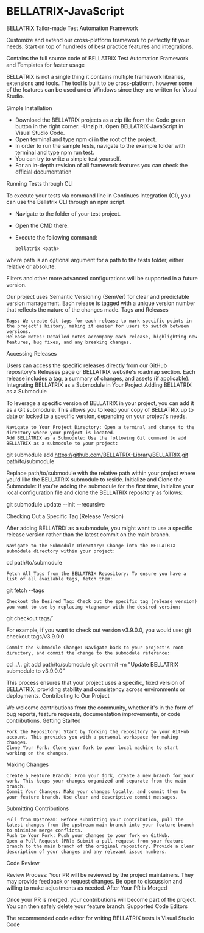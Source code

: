 # BELLATRIX-JavaScript
BELLATRIX Tailor-made Test Automation Framework

Customize and extend our cross-platform framework to perfectly fit your needs. Start on top of hundreds of best practice features and integrations.

Contains the full source code of BELLATRIX Test Automation Framework and Templates for faster usage

BELLATRIX is not a single thing it contains multiple framework libraries, extensions and tools. The tool is built to be cross-platform, however some of the features can be used under Windows since they are written for Visual Studio.

Simple Installation

- Download the BELLATRIX projects as a zip file from the Code green button in the right corner.
-Unzip it. Open BELLATRIX-JavaScript in Visual Studio Code.
- Open terminal and type npm ci in the root of the project.    
- In order to run the sample tests, navigate to the example folder with terminal and type npm run test.
- You can try to write a simple test yourself.    
- For an in-depth revision of all framework features you can check the official documentation

Running Tests through CLI

To execute your tests via command line in Continues Integration (CI), you can use the Bellatrix CLI through an npm script.

- Navigate to the folder of your test project.
- Open the CMD there.
- Execute the following command:

      bellatrix <path>

where path is an optional argument for a path to the tests folder, either relative or absolute.

Filters and other more advanced configurations will be supported in a future version.

Our project uses Semantic Versioning (SemVer) for clear and predictable version management. Each release is tagged with a unique version number that reflects the nature of the changes made.
Tags and Releases

    Tags: We create Git tags for each release to mark specific points in the project's history, making it easier for users to switch between versions.
    Release Notes: Detailed notes accompany each release, highlighting new features, bug fixes, and any breaking changes.

Accessing Releases

Users can access the specific releases directly from our GitHub repository's Releases page or BELLATRIX website's roadmap section. Each release includes a tag, a summary of changes, and assets (if applicable).
Integrating BELLATRIX as a Submodule in Your Project
Adding BELLATRIX as a Submodule

To leverage a specific version of BELLATRIX in your project, you can add it as a Git submodule. This allows you to keep your copy of BELLATRIX up to date or locked to a specific version, depending on your project's needs.

    Navigate to Your Project Directory: Open a terminal and change to the directory where your project is located.
    Add BELLATRIX as a Submodule: Use the following Git command to add BELLATRIX as a submodule to your project:

git submodule add https://github.com/BELLATRIX-Library/BELLATRIX.git path/to/submodule

Replace path/to/submodule with the relative path within your project where you'd like the BELLATRIX submodule to reside. Initialize and Clone the Submodule: If you're adding the submodule for the first time, initialize your local configuration file and clone the BELLATRIX repository as follows:

git submodule update --init --recursive

Checking Out a Specific Tag (Release Version)

After adding BELLATRIX as a submodule, you might want to use a specific release version rather than the latest commit on the main branch.

    Navigate to the Submodule Directory: Change into the BELLATRIX submodule directory within your project:

cd path/to/submodule

    Fetch All Tags from the BELLATRIX Repository: To ensure you have a list of all available tags, fetch them:

git fetch --tags

    Checkout the Desired Tag: Check out the specific tag (release version) you want to use by replacing <tagname> with the desired version:

git checkout tags/<tagname>` 

For example, if you want to check out version v3.9.0.0, you would use: git checkout tags/v3.9.0.0

    Commit the Submodule Change: Navigate back to your project's root directory, and commit the change to the submodule reference:

cd ../..
git add path/to/submodule
git commit -m "Update BELLATRIX submodule to v3.9.0.0"

This process ensures that your project uses a specific, fixed version of BELLATRIX, providing stability and consistency across environments or deployments.
Contributing to Our Project

We welcome contributions from the community, whether it's in the form of bug reports, feature requests, documentation improvements, or code contributions.
Getting Started

    Fork the Repository: Start by forking the repository to your GitHub account. This provides you with a personal workspace for making changes.
    Clone Your Fork: Clone your fork to your local machine to start working on the changes.

Making Changes

    Create a Feature Branch: From your fork, create a new branch for your work. This keeps your changes organized and separate from the main branch.
    Commit Your Changes: Make your changes locally, and commit them to your feature branch. Use clear and descriptive commit messages.

Submitting Contributions

    Pull from Upstream: Before submitting your contribution, pull the latest changes from the upstream main branch into your feature branch to minimize merge conflicts.
    Push to Your Fork: Push your changes to your fork on GitHub.
    Open a Pull Request (PR): Submit a pull request from your feature branch to the main branch of the original repository. Provide a clear description of your changes and any relevant issue numbers.

Code Review

Review Process: Your PR will be reviewed by the project maintainers. They may provide feedback or request changes. Be open to discussion and willing to make adjustments as needed.
After Your PR is Merged

Once your PR is merged, your contributions will become part of the project. You can then safely delete your feature branch.
Supported Code Editors

The recommended code editor for writing BELLATRIX tests is Visual Studio Code
